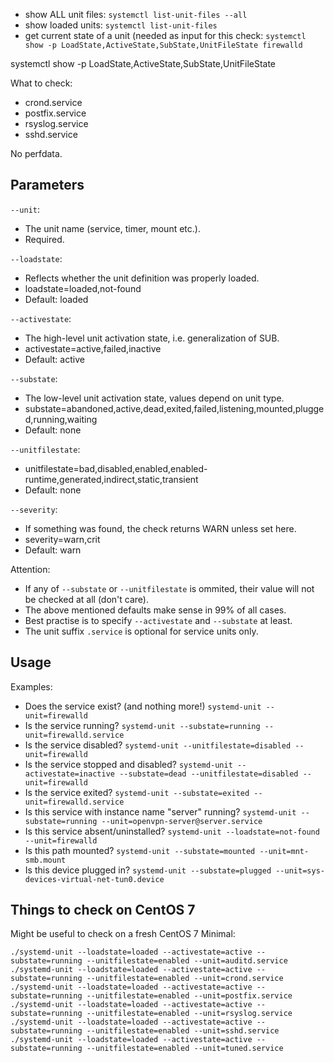 * show ALL unit files: `systemctl list-unit-files --all`
* show loaded units: `systemctl list-unit-files` 
* get current state of a unit (needed as input for this check: `systemctl show -p LoadState,ActiveState,SubState,UnitFileState firewalld`

systemctl show -p LoadState,ActiveState,SubState,UnitFileState <name>


What to check:
* crond.service
* postfix.service
* rsyslog.service
* sshd.service

No perfdata.



## Parameters

`--unit`:
* The unit name (service, timer, mount etc.).
* Required.

`--loadstate`:
* Reflects whether the unit definition was properly loaded.
* loadstate=loaded,not-found
* Default: loaded

`--activestate`:
* The high-level unit activation state, i.e. generalization of SUB.
* activestate=active,failed,inactive
* Default: active

`--substate`:
* The low-level unit activation state, values depend on unit type.
* substate=abandoned,active,dead,exited,failed,listening,mounted,plugged,running,waiting
* Default: none

`--unitfilestate`:
* unitfilestate=bad,disabled,enabled,enabled-runtime,generated,indirect,static,transient
* Default: none

`--severity`:
* If something was found, the check returns WARN unless set here.
* severity=warn,crit
* Default: warn

Attention:
* If any of `--substate` or `--unitfilestate` is ommited, their value will not be checked at all (don't care).
* The above mentioned defaults make sense in 99% of all cases.
* Best practise is to specify `--activestate` and `--substate` at least.
* The unit suffix `.service` is optional for service units only.


## Usage

Examples:

* Does the service exist? (and nothing more!) `systemd-unit --unit=firewalld`
* Is the service running? `systemd-unit --substate=running --unit=firewalld.service`
* Is the service disabled? `systemd-unit --unitfilestate=disabled --unit=firewalld`
* Is the service stopped and disabled? `systemd-unit --activestate=inactive --substate=dead --unitfilestate=disabled --unit=firewalld`
* Is the service exited? `systemd-unit --substate=exited --unit=firewalld.service`
* Is this service with instance name "server" running? `systemd-unit --substate=running --unit=openvpn-server@server.service`
* Is this service absent/uninstalled? `systemd-unit --loadstate=not-found --unit=firewalld`
* Is this path mounted? `systemd-unit --substate=mounted --unit=mnt-smb.mount`
* Is this device plugged in? `systemd-unit --substate=plugged --unit=sys-devices-virtual-net-tun0.device`


## Things to check on CentOS 7

Might be useful to check on a fresh CentOS 7 Minimal:

```
./systemd-unit --loadstate=loaded --activestate=active --substate=running --unitfilestate=enabled --unit=auditd.service
./systemd-unit --loadstate=loaded --activestate=active --substate=running --unitfilestate=enabled --unit=crond.service
./systemd-unit --loadstate=loaded --activestate=active --substate=running --unitfilestate=enabled --unit=postfix.service
./systemd-unit --loadstate=loaded --activestate=active --substate=running --unitfilestate=enabled --unit=rsyslog.service
./systemd-unit --loadstate=loaded --activestate=active --substate=running --unitfilestate=enabled --unit=sshd.service
./systemd-unit --loadstate=loaded --activestate=active --substate=running --unitfilestate=enabled --unit=tuned.service
```


